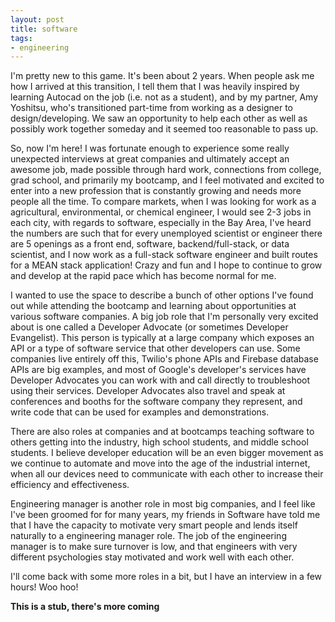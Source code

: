 ```yaml
---
layout: post
title: software
tags:
- engineering
---
```


I'm pretty new to this game. It's been about 2 years. When people ask me how I arrived at this transition, I tell them that I was heavily inspired by learning Autocad on the job (i.e. not as a student), and by my partner, Amy Yoshitsu, who's transitioned part-time from working as a designer to design/developing. We saw an opportunity to help each other as well as possibly work together someday and it seemed too reasonable to pass up.

So, now I'm here! I was fortunate enough to experience some really unexpected interviews at great companies and ultimately accept an awesome job, made possible through hard work, connections from college, grad school, and primarily my bootcamp, and I feel motivated and excited to enter into a new profession that is constantly growing and needs more people all the time. To compare markets, when I was looking for work as a agricultural, environmental, or chemical engineer, I would see 2-3 jobs in each city, with regards to software, especially in the Bay Area, I've heard the numbers are such that for every unemployed scientist or engineer there are 5 openings as a front end, software, backend/full-stack, or data scientist, and I now work as a full-stack software engineer and built routes for a MEAN stack application! Crazy and fun and I hope to continue to grow and develop at the rapid pace which has become normal for me.

I wanted to use the space to describe a bunch of other options I've found out while attending the bootcamp and learning about opportunities at various software companies. A big job role that I'm personally very excited about is one called a Developer Advocate (or sometimes Developer Evangelist). This person is typically at a large company which exposes an API or a type of software service that other developers can use. Some companies live entirely off this, Twilio's phone APIs and Firebase database APIs are big examples, and most of Google's developer's services have Developer Advocates you can work with and call directly to troubleshoot using their services. Developer Advocates also travel and speak at conferences and booths for the software company they represent, and write code that can be used for examples and demonstrations.

There are also roles at companies and at bootcamps teaching software to others getting into the industry, high school students, and middle school students. I believe developer education will be an even bigger movement as we continue to automate and move into the age of the industrial internet, when all our devices need to communicate with each other to increase their efficiency and effectiveness.

Engineering manager is another role in most big companies, and I feel like I've been groomed for for many years, my friends in Software have told me that I have the capacity to motivate very smart people and lends itself naturally to a engineering manager role. The job of the engineering manager is to make sure turnover is low, and that engineers with very different psychologies stay motivated and work well with each other.

I'll come back with some more roles in a bit, but I have an interview in a few hours! Woo hoo!

**This is a stub, there's more coming**
